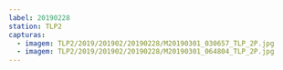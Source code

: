 ```yaml
---
label: 20190228
station: TLP2
capturas:
  - imagem: TLP2/2019/201902/20190228/M20190301_030657_TLP_2P.jpg
  - imagem: TLP2/2019/201902/20190228/M20190301_064804_TLP_2P.jpg
---
```

